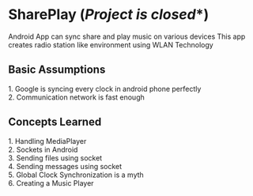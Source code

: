 # SharePlay (*******Project is closed********)
Android App can sync share and play music on various devices This app creates radio station like environment using WLAN Technology

<h2>Basic Assumptions</h2>
<p>
1. Google is syncing every clock in android phone perfectly<br>
2. Communication network is fast enough
<p>

<h2>Concepts Learned</h2>
<p>
1. Handling MediaPlayer<br>
2. Sockets in Android<br>
3. Sending files using socket<br>
4. Sending messages using socket<br>
5. Global Clock Synchronization is a myth<br>
6. Creating a Music Player<br>
<p>
